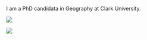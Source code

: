 I am a PhD candidata in Geography at Clark University.
<!--
**LLeiSong/LLeiSong** is a ✨ _special_ ✨ repository because its `README.md` (this file) appears on your GitHub profile.

Here are some ideas to get you started:

- 🔭 I’m currently working on ...
- 🌱 I’m currently learning ...
- 👯 I’m looking to collaborate on ...
- 🤔 I’m looking for help with ...
- 💬 Ask me about ...
- 📫 How to reach me: ...
- 😄 Pronouns: ...
- ⚡ Fun fact: ...
-->

<p align="left"> 
  <img src="https://github-readme-stats.vercel.app/api/top-langs/?username=LLeiSong&theme=radical&layout=compact&hide_title=true" />
</p>

<p align="left"> 
  <img src="https://github-readme-stats.vercel.app/api?username=LLeiSong&theme=radical&show_icons=true&hide_title=true&hide_border=true" />
</p>
